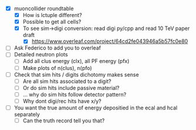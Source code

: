 - [x] muoncollider roundtable
  - [x] How is lctuple different?
  - [x] Possible to get all cells?
  - [x] To see sim->digi conversion: read digi py/cpp and read 10 TeV paper draft
    - [x] https://www.overleaf.com/project/64cd2fe043946a5b57fc0e80
- [ ] Ask Federico to add you to overleaf
- [ ] Detailed neutron plots
  - [ ] Add all clus energy (clx), all PF energy (pfx)
  - [ ] Make plots of n(clus), n(pfo)
- [ ] Check that sim hits / digits dichotomy makes sense
  - [ ] Are all sim hits associated to a digit?
  - [ ] Or do sim hits include passive material?
  - [ ] ... why do sim hits follow detector pattern?
  - [ ] Why dont digi/rec hits have x/y?
- [ ] You want the true amount of energy depositied in the ecal and hcal separately
  - [ ] Can the truth record tell you that?
